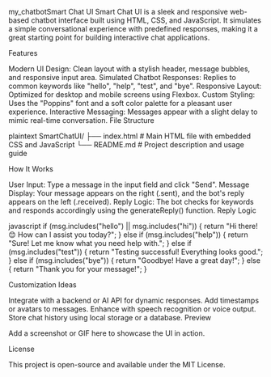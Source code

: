 my_chatbotSmart Chat UI
Smart Chat UI is a sleek and responsive web-based chatbot interface built using HTML, CSS, and JavaScript. It simulates a simple conversational experience with predefined responses, making it a great starting point for building interactive chat applications.

Features

Modern UI Design: Clean layout with a stylish header, message bubbles, and responsive input area.
Simulated Chatbot Responses: Replies to common keywords like "hello", "help", "test", and "bye".
Responsive Layout: Optimized for desktop and mobile screens using Flexbox.
Custom Styling: Uses the "Poppins" font and a soft color palette for a pleasant user experience.
Interactive Messaging: Messages appear with a slight delay to mimic real-time conversation.
File Structure

plaintext SmartChatUI/ ├── index.html       # Main HTML file with embedded CSS and JavaScript └── README.md        # Project description and usage guide 

How It Works

User Input: Type a message in the input field and click "Send".
Message Display: Your message appears on the right (.sent), and the bot's reply appears on the left (.received).
Reply Logic: The bot checks for keywords and responds accordingly using the generateReply() function.
Reply Logic

javascript if (msg.includes("hello") || msg.includes("hi")) { return "Hi there! 😊 How can I assist you today?"; } else if (msg.includes("help")) { return "Sure! Let me know what you need help with."; } else if (msg.includes("test")) { return "Testing successful! Everything looks good."; } else if (msg.includes("bye")) { return "Goodbye! Have a great day!"; } else { return "Thank you for your message!"; } 

Customization Ideas

Integrate with a backend or AI API for dynamic responses.
Add timestamps or avatars to messages.
Enhance with speech recognition or voice output.
Store chat history using local storage or a database.
Preview

Add a screenshot or GIF here to showcase the UI in action.

License

This project is open-source and available under the MIT License.
